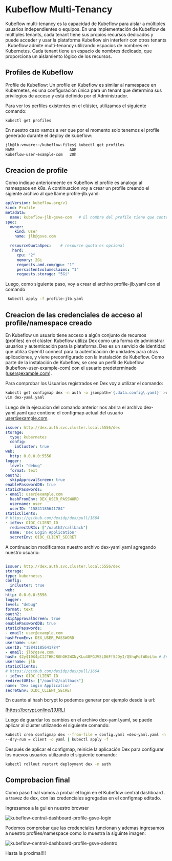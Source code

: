 # Kubeflow Multi-Tenancy

Kubeflow multi-tenancy es la capacidad de  Kubeflow para  aislar a múltiples usuarios independientes o equipos. En una implementación de Kubeflow de múltiples tenants, cada tenant tiene sus propios recursos dedicados y puede acceder y usar la plataforma Kubeflow sin interferir con otros tenants . Kubeflow admite multi-tenancy utilizando espacios de nombres en Kubernetes. Cada tenant  tiene un espacio de nombres dedicado, que proporciona un aislamiento lógico de los recursos.

## Profiles de Kubeflow

Profile de Kubeflow: Un profile en Kubeflow es similar al namespace en Kubernetes,  es una configuración única para un tenant  que determina sus privilegios de acceso y está definido por el Administrador.

Para ver los perfiles existentes en el clúster, utilizamos el  siguiente comando:

```
kubectl get profiles
```

En nuestro caso vamos a ver que por el momento solo tenemos el profile generado durante el deploy de kubeflow:

```bash
jlb@lb-vmware:~/kubeflow-files$ kubectl get profiles
NAME                        AGE
kubeflow-user-example-com   20h
```

## Creacion de profile

Como indique anteriormente en Kubeflow el profile es analogo al namespace en k8s. A continuacion voy a crear un profile creando el sigiente archivo al que llame profile-jlb.yaml:

```yaml
apiVersion: kubeflow.org/v1
kind: Profile
metadata:
  name: kubeflow-jlb-gsve-com   # El nombre del profile tiene que contener el nombre del usario y del dominio que vamos a utilizar
spec:
  owner:
    kind: User
    name: jlb@gsve.com   

  resourceQuotaSpec:    # resource quota es opcional
   hard:
     cpu: "2"
     memory: 2Gi
     requests.amd.com/gpu: "1"
     persistentvolumeclaims: "1"
     requests.storage: "5Gi"
```

Luego, como  siguiente paso,  voy a crear el archivo  profile-jlb.yaml con el comando

```bash
 kubectl apply -f profile-jlb.yaml
 ```

## Creacion de las credenciales  de acceso al profile/namespace creado

En Kubeflow un usuario  tiene acceso a algún conjunto de recursos (profiles) en el clúster. Kubeflow utiliza Dex como una forma de administrar usuarios y autenticación para la plataforma. Dex es un servicio de identidad que utiliza OpenID connect para la autenticación de unidades para otras aplicaciones, y viene preconfigurado con la instalación de Kubeflow. Como parte de la instalación de Kubeflow, se crea un perfil de Kubeflow (kubeflow-user-example-com) con el usuario predeterminado (<user@example.com>).

Para comprobar los Usuarios registrados en Dex voy a utilizar el comando:

```bash
kubectl get configmap dex -n auth -o jsonpath='{.data.config\.yaml}' >dex-yaml.yaml
vim dex-yaml.yaml
 ```

Luego de la ejecucion del comando anterior nos abrira el archivo dex-yaml.yaml que contiene el configmap actual del usuario <user@example.com>.

```yaml
issuer: http://dex.auth.svc.cluster.local:5556/dex
storage:
  type: kubernetes
  config:
    inCluster: true
web:
  http: 0.0.0.0:5556
logger:
  level: "debug"
  format: text
oauth2:
  skipApprovalScreen: true
enablePasswordDB: true
staticPasswords:
- email: user@example.com
  hashFromEnv: DEX_USER_PASSWORD
  username: user
  userID: "15841185641784"
staticClients:
# https://github.com/dexidp/dex/pull/1664
- idEnv: OIDC_CLIENT_ID
  redirectURIs: ["/oauth2/callback"]
  name: 'Dex Login Application'
  secretEnv: OIDC_CLIENT_SECRET
  ```

  A  continuacion modificamos nuestro archivo dex-yaml.yaml agregando nuestro usuario:

  ```yaml
  
  issuer: http://dex.auth.svc.cluster.local:5556/dex
storage:
  type: kubernetes
  config:
    inCluster: true
web:
  http: 0.0.0.0:5556
logger:
  level: "debug"
  format: text
oauth2:
  skipApprovalScreen: true
enablePasswordDB: true
staticPasswords:
- email: user@example.com
  hashFromEnv: DEX_USER_PASSWORD
  username: user
  userID: "15841185641784"
- email: jlb@gsve.com
  hash: $2y$10$4pCIJTHKJRGhOH2WXNyKLu48PGJVSLD6FfSJDyI/QShqFofWKeLtm # En este campo coloque el hash en bcrypt de mi contraseña
  username: jlb
staticClients:
# https://github.com/dexidp/dex/pull/1664
- idEnv: OIDC_CLIENT_ID
  redirectURIs: ["/oauth2/callback"]
  name: 'Dex Login Application'
  secretEnv: OIDC_CLIENT_SECRET
  ```

En cuanto al hash bcrypt lo podemos generar por ejemplo desde la url:

[https://bcrypt.online/](URL)

Luego de guardar los cambios en el archivo dex-yaml.yaml, se puede aplicar al clúster utilizando el siguiente comando:

```bash
kubectl crea configmap dex --from-file = config.yaml =dex-yaml.yaml -n auth \
--dry-run = client -o yaml | kubectl apply -f -
```

Después de aplicar el configmap, reinicie la aplicación Dex para configurar los nuevos usuarios utilizando el siguiente comando:
 
```bash
kubectl rollout restart deployment dex -n auth
```
## Comprobacion final
Como paso final vamos a probar el login en el Kubeflow central dashboard . a travez de dex, con las credenciales agregadas en el configmap editado.

Ingresamos a la gui en nuestro browser 


![kubeflow-central-dashboard-profile-gsve-login](https://github.com/jlbisconti/k8s-vanilla/assets/144631732/b0dc1521-ae09-40ef-ba70-0d793bb63c92)

Podemos comprobar que las credenciales funcionan y ademas ingresamos a nuestro profiles/namespace como lo muestra la siguinte imagen:


![kubeflow-central-dashboard-profile-gsve-adentro](https://github.com/jlbisconti/k8s-vanilla/assets/144631732/3722fe8d-2ad5-4e4d-bffe-7fac7c96bce5)

Hasta la proxima!!!!


